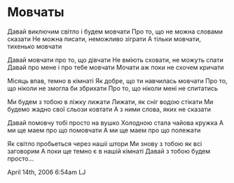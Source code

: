 # Мовчаты

Давай виключим свiтло i будем мовчати Про то, що не можна словами
сказати Не можна писати, неможливо зiграти А тiльки мовчати, тихенько
мовчати

Давай мовчати про то, що дiвчати Не вмiють сховати, не можуть спати
Давай про мене i про тебе мовчати Мочати аж поки не схочем кричати

Мiсяць впав, темно в кiмнатi Як добре, що ти навчилась мовчати Про то,
що нiколи не змогла би збрихати Про то, що нiколи менi не спитатись

Ми будем з тобою в лiжку лижати Лижати, як снiг водою стiкати Ми будемо
жадно свої сльози ковтати А з ними слова, яких не сказати

Давай помовчу тобi просто на вушко Холодною стала чайова кружка А ми ще
маем про що помовчати А ми ще маем про що полежати

Як свiтло пробьеться через нашii штори Ми знову з тобою як всi заговорим
А поки ще темно є в нашiй кiмнатi Давай з тобою будем просто…

<span id="timestamp"> April 14th, 2006 6:54am </span> <span
class="tag">LJ</span>
